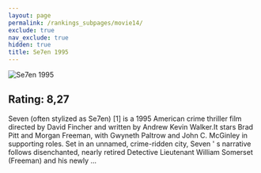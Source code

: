 ```yaml
---
layout: page
permalink: /rankings_subpages/movie14/
exclude: true
nav_exclude: true
hidden: true
title: Se7en 1995
---
```


![Se7en 1995](https://fwcdn.pl/fpo/07/02/702/8021069_1.7.webp)
    
## Rating: 8,27


Seven (often stylized as Se7en) [1] is a 1995 American crime thriller film directed by David Fincher and written by Andrew Kevin Walker.It stars Brad Pitt and Morgan Freeman, with Gwyneth Paltrow and John C. McGinley in supporting roles. Set in an unnamed, crime-ridden city, Seven ' s narrative follows disenchanted, nearly retired Detective Lieutenant William Somerset (Freeman) and his newly ...